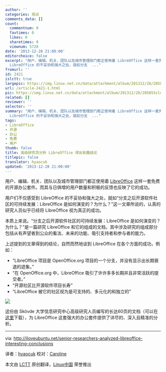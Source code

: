 ```yaml
---
author: ''
categories: 观点
comments_data: []
count:
  commentnum: 0
  favtimes: 0
  likes: 0
  sharetimes: 0
  viewnum: 5728
date: '2013-12-28 21:00:00'
editorchoice: false
excerpt: "用户、编辑、机关、团队以及城市管理部门都正使用着 LibreOffice 这样一套免费的开源办公套件。而其与日俱增的用户数量和积极的反馈也反映了它的成功。\r\n用户们不仅感受到
  LibreOffice 的不妥协和强大之处，就如分支  ..."
fromurl: ''
id: 2421
islctt: true
largepic: https://img.linux.net.cn/data/attachment/album/201312/28/205855slmf5ln80sl6slbh.png
url: /article-2421-1.html
pic: https://img.linux.net.cn/data/attachment/album/201312/28/205855slmf5ln80sl6slbh.png.thumb.jpg
related: []
reviewer: ''
selector: ''
summary: "用户、编辑、机关、团队以及城市管理部门都正使用着 LibreOffice 这样一套免费的开源办公套件。而其与日俱增的用户数量和积极的反馈也反映了它的成功。\r\n用户们不仅感受到
  LibreOffice 的不妥协和强大之处，就如分支  ..."
tags:
- LibreOffice
- 开源
- 办公
- 免费
- 用户
thumb: false
title: 高级研究员分析 LibreOffice 得出有趣结论
titlepic: false
translator: hyaocuk
updated: '2013-12-28 21:00:00'
---
```


用户、编辑、机关、团队以及城市管理部门都正使用着 [LibreOffice](http://www.libreoffice.org/) 这样一套免费的开源办公套件。而其与日俱增的用户数量和积极的反馈也反映了它的成功。


用户们不仅感受到 LibreOffice 的不妥协和强大之处，就如“分支之后开源软件社区的可持续发展：LibreOffice 是如何演变的？为什么？”这一文章所说的，认真的研究人员似乎已经将 LibreOffice 视为真正的成功。


本质上来说。“分支之后开源软件社区的可持续发展：LibreOffice 是如何演变的？为什么？”是一篇研究 LibreOffice 和它的组成的文档，其中涉及研究的组成部分包括从有声望者到公众的看法、未来的功能、吸引支持者和参与者的能力。


上述提到的文章得到的结论，自然而然地谈到 LibreOffice 在各个方面的成功，例如：


* “LibreOffice 项目是 OpenOffice.org 项目的一个分支，并没有显示出长期衰退的迹象。”
* “在 OpenOffice.org 中，LibreOffice 吸引了许许多多长期并且非常活跃的提交者。”
* “开源社区比开源软件项目长寿”
* “LibreOffice 被它的社区视为是可支持的、多元化的和独立的”


![](https://img.linux.net.cn/data/attachment/album/201312/28/205855slmf5ln80sl6slbh.png)


这份由 Skövde 大学信息研究中心高级研究人员编写的长达60页的文档（可以在[这里](http://www.sciencedirect.com/science/article/pii/S0164121213002744/pdfft?md5=4b986a117fb06cc127b854cb5f622bec&pid=1-s2.0-S0164121213002744-main.pdf)下载），为 LibreOffice 这套强大的办公套件提供了详尽的、深入且精准的分析。




---


via: <http://iloveubuntu.net/senior-researchers-analyzed-libreoffice-interesting-conclusions>


译者：[hyaocuk](https://github.com/hyaocuk) 校对：[Caroline](https://github.com/carolinewuyan)


本文由 [LCTT](https://github.com/LCTT/TranslateProject) 原创翻译，[Linux中国](http://linux.cn/) 荣誉推出